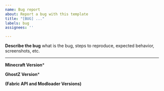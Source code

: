 ```yaml
---
name: Bug report
about: Report a bug with this template
title: "[BUG] ..."
labels: bug
assignees: ''

---
```


**Describe the bug**
what is the bug, steps to reproduce, expected behavior, screenshots, etc.


---

**Minecraft Version***

**GhostZ Version***

**(Fabric API and Modloader Versions)**
